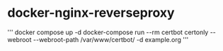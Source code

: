# docker-nginx-reverseproxy

'''
docker compose up -d
docker-compose run --rm  certbot certonly --webroot --webroot-path /var/www/certbot/ -d example.org
'''